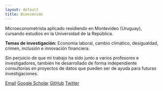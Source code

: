 ```yaml
---
layout: default
title: Bienvenido
---
```


<div class="center-content">
  
  <p>Microeconometrista aplicado residiendo en Montevideo (Uruguay), cursando estudios en la Universidad de la República.</p>

  <p><strong>Temas de investigación:</strong> Economía laboral, cambio climático, desigualdad, crimen, inclusión e innovación financiera.</p>

  <p>Sin perjuicio de que mi trabajo ha sido junto a varios profesores e investigadores, también he desarrollado de forma independiente consultorías en proyectos de datos que pueden ser de ayuda para futuras investigaciones.</p>

  <!-- Sección de Iconos de Redes Sociales -->
  <div class="social-icons">
    <a href="mailto:alexparrani@gmail.com"><i class="fas fa-envelope"></i> Email</a>
    <a href="https://scholar.google.com/citations?user=XXXX" target="_blank"><i class="ai ai-google-scholar"></i> Google Scholar</a>
    <a href="https://github.com/aparrani" target="_blank"><i class="fab fa-github"></i> GitHub</a>
    <a href="https://x.com/parra_idp" target="_blank"><i class="fab fa-twitter"></i> Twitter</a>
  </div>
</div>
